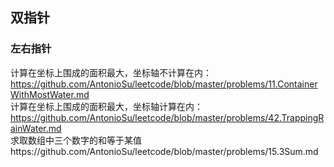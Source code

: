 ## 双指针
### 左右指针
计算在坐标上围成的面积最大，坐标轴不计算在内：https://github.com/AntonioSu/leetcode/blob/master/problems/11.ContainerWithMostWater.md  
计算在坐标上围成的面积最大，坐标轴计算在内：https://github.com/AntonioSu/leetcode/blob/master/problems/42.TrappingRainWater.md  
求取数组中三个数字的和等于某值https://github.com/AntonioSu/leetcode/blob/master/problems/15.3Sum.md   

